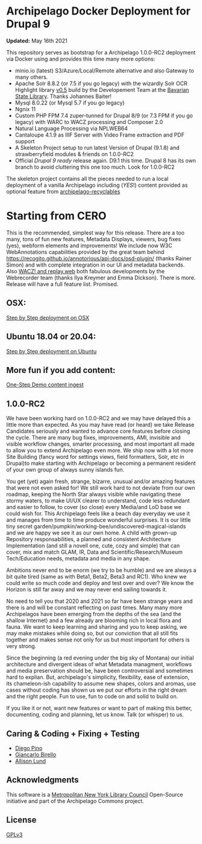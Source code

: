 # Archipelago Docker Deployment for Drupal 9

**Updated:** May 16th 2021

This repository serves as bootstrap for a Archipelago 1.0.0-RC2 deployment via Docker using and provides this time many more options:

- minio.io (latest) S3/Azure/Local/Remote alternative and also Gateway to many others.
- Apache Solr 8.8.2 (or 7.5 if you go legacy) with the wizardly Solr OCR Highlight library [v0.5](https://github.com/dbmdz/solr-ocrhighlighting/releases/tag/0.5.0) build by the Developement Team at the [Bavarian State Library](https://github.com/dbmdz). Thanks Johannes Baiter!
- Mysql 8.0.22 (or Mysql 5.7 if you go legacy)
- Ngnix 11
- Custom PHP FPM 7.4 zuper-tunned for Drupal 8/9 (or 7.3 FPM if you go legacy) with WARC to WACZ processing and Composer 2.0
- Natural Language Processing via NPLWEB64
- Cantaloupe 4.1.9 as IIIF Server with Video Frame extraction and PDF support
- A Skeleton Project setup to run latest Version of Drupal (9.1.8) and strawberryfield modules & friends on 1.0.0-RC2
- Official *Drupal 9 ready* release again. D9.1 this time. Drupal 8 has its own branch to avoid cluttering this one too much. Look for 1.0.0-RC2

The skeleton project contains all the pieces needed to run a local deployment of a vanilla Archipelago including (*YES*!) content provided as optional feature from [archipelago-recyclables](https://github.com/esmero/archipelago-recyclables)

# Starting from CERO

This is the recommended, simplest way for this release. There are a too many, tons of fun new features, Metadata Displays, viewers, bug fixes (yes), webform elements and improvements! We include now W3C WebAnnotations capabilities provided by the great team behind https://recogito.github.io/annotorious/api-docs/osd-plugin/ (thanks Rainer Simon) and with complete integration in our UI and metadata backends. Also [WACZ! and replay.web](https://github.com/webrecorder/replayweb.page) both fabulous developments by the Webrecorder team (thanks Ilya Kreymer and Emma Dickson). There is more. Release will have a full feature list. Promised.

## OSX:

[Step by Step deployment on OSX](docs/osx.md)

## Ubuntu 18.04 or 20.04:

[Step by Step deployment on Ubuntu](docs/ubuntu.md)

## More fun if you add content:
[One-Step Demo content ingest](docs/democontent.md)

## 1.0.0-RC2

We have been working hard on 1.0.0-RC2 and we may have delayed this a little more than expected. As you may have read (or heard) we take Release Candidates seriously and wanted to advance core features before closing the cycle. There are many bug fixes, improvements, AMI, invisible and visible workflow changes, smarter processing, and most important all made to allow you to extend Archipelago even more. We ship now with a lot more Site Building (fancy word for settings views, field formatters, Solr, etc in Drupal)to make starting with Archipelago or becoming a permanent resident of your own group of always sunny islands fun.

You get (yet) again fresh, strange, bizarre, unusual and/or amazing features that were not even asked for! We still work hard to not deviate from our own roadmap, keeping the North Star always visible while navigating these stormy waters, to make UI/UX clearer to understand, code less redundant and easier to follow, to cover (so close) every Media/and LoD base we could wish for. This Archipelago feels like a beach day everyday we use it and manages from time to time produce wonderful surprises. It is our little tiny secret garden/pumpkin/working-bee/undiscovered-magical-islands and we are happy we see it as our own home. A child with grown-up Repository responsabilities, a planned and consistent Architecture Implementation (and still a novell one, cute, cozy and simple) that can cover, mix and match GLAM, IR, Data and Scientific/Research/Museum Tech/Education needs, metadata and media in any shape.

Ambitions never end to be enorm (we try to be humble) and we are always a bit quite tired (same as with Beta1, Beta2, Beta3 and RC1). Who knew we could write so much code and deploy and test over and over? We know the Horizon is still far away and we may never end sailing towards it.

No need to tell you that 2020 and 2021 so far have been strange years and there is and will be constant reflecting on past times. Many many more Archipelagos have been emerging from the depths of the sea (and the shallow Internet) and a few already are blooming rich in local flora and fauna. We want to keep learning and sharing and you to keep asking, we may make mistakes while doing so, but our conviction that all still fits together and makes sense not only for us but most important for others is very strong.

Since the beginning (a red evening under the big sky of Montana) our initial architecture and divergent ideas of what Metadata managment, workflows and media preservation should be, have been controversial and sometimes hard to explian. But, archipelago's simplicity, flexibility, ease of extension, its chameleon-ish capability to assume new shapes, colors and aromas, use cases without coding has shown us we put our efforts in the right dream and the right people. Fun to use, fun to code on and solid to build on.

If you like it or not, want new features or want to part of making this better, documenting, coding and planning, let us know. Talk (or whisper) to us.

## Caring & Coding + Fixing + Testing

* [Diego Pino](https://github.com/DiegoPino)
* [Giancarlo Birello](https://github.com/giancarlobi)
* [Allison Lund](https://github.com/alliomeria)

## Acknowledgments

This software is a [Metropolitan New York Library Council](https://metro.org) Open-Source initiative and part of the Archipelago Commons project.

## License

[GPLv3](http://www.gnu.org/licenses/gpl-3.0.txt)
